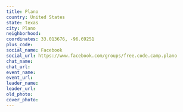 ```yaml
---
title: Plano
country: United States
state: Texas
city: Plano
neighborhood: 
coordinates: 33.013676, -96.69251
plus_code:
social_name: Facebook
social_url: https://www.facebook.com/groups/free.code.camp.plano
chat_name:
chat_url:
event_name:
event_url:
leader_name:
leader_url:
old_photo: 
cover_photo:
---
```

